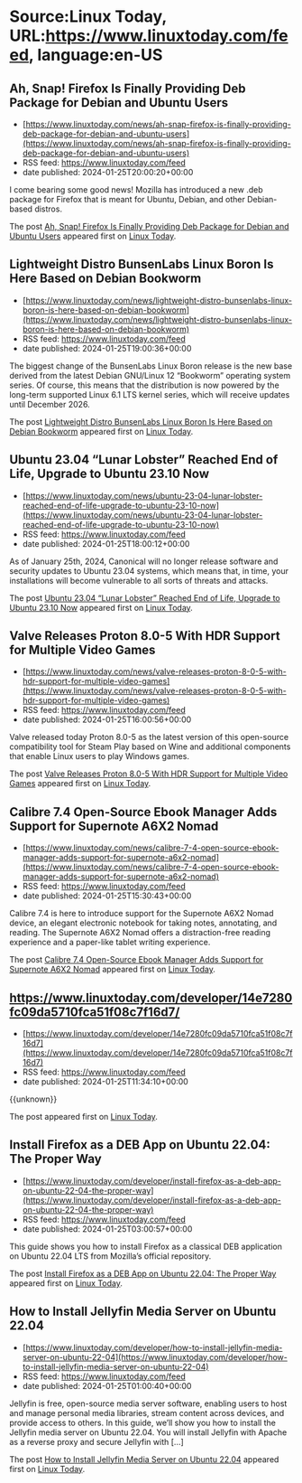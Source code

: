 # Source:Linux Today, URL:https://www.linuxtoday.com/feed, language:en-US

## Ah, Snap! Firefox Is Finally Providing Deb Package for Debian and Ubuntu Users
 - [https://www.linuxtoday.com/news/ah-snap-firefox-is-finally-providing-deb-package-for-debian-and-ubuntu-users](https://www.linuxtoday.com/news/ah-snap-firefox-is-finally-providing-deb-package-for-debian-and-ubuntu-users)
 - RSS feed: https://www.linuxtoday.com/feed
 - date published: 2024-01-25T20:00:20+00:00

<p>I come bearing some good news! Mozilla has introduced a new .deb package for Firefox that is meant for Ubuntu, Debian, and other Debian-based distros.</p>
<p>The post <a href="https://www.linuxtoday.com/news/ah-snap-firefox-is-finally-providing-deb-package-for-debian-and-ubuntu-users/" rel="nofollow">Ah, Snap! Firefox Is Finally Providing Deb Package for Debian and Ubuntu Users</a> appeared first on <a href="https://www.linuxtoday.com" rel="nofollow">Linux Today</a>.</p>

## Lightweight Distro BunsenLabs Linux Boron Is Here Based on Debian Bookworm
 - [https://www.linuxtoday.com/news/lightweight-distro-bunsenlabs-linux-boron-is-here-based-on-debian-bookworm](https://www.linuxtoday.com/news/lightweight-distro-bunsenlabs-linux-boron-is-here-based-on-debian-bookworm)
 - RSS feed: https://www.linuxtoday.com/feed
 - date published: 2024-01-25T19:00:36+00:00

<p>The biggest change of the BunsenLabs Linux Boron release is the new base derived from the latest Debian GNU/Linux 12 “Bookworm” operating system series. Of course, this means that the distribution is now powered by the long-term supported Linux 6.1 LTS kernel series, which will receive updates until December 2026.</p>
<p>The post <a href="https://www.linuxtoday.com/news/lightweight-distro-bunsenlabs-linux-boron-is-here-based-on-debian-bookworm/" rel="nofollow">Lightweight Distro BunsenLabs Linux Boron Is Here Based on Debian Bookworm</a> appeared first on <a href="https://www.linuxtoday.com" rel="nofollow">Linux Today</a>.</p>

## Ubuntu 23.04 “Lunar Lobster” Reached End of Life, Upgrade to Ubuntu 23.10 Now
 - [https://www.linuxtoday.com/news/ubuntu-23-04-lunar-lobster-reached-end-of-life-upgrade-to-ubuntu-23-10-now](https://www.linuxtoday.com/news/ubuntu-23-04-lunar-lobster-reached-end-of-life-upgrade-to-ubuntu-23-10-now)
 - RSS feed: https://www.linuxtoday.com/feed
 - date published: 2024-01-25T18:00:12+00:00

<p>As of January 25th, 2024, Canonical will no longer release software and security updates to Ubuntu 23.04 systems, which means that, in time, your installations will become vulnerable to all sorts of threats and attacks.</p>
<p>The post <a href="https://www.linuxtoday.com/news/ubuntu-23-04-lunar-lobster-reached-end-of-life-upgrade-to-ubuntu-23-10-now/" rel="nofollow">Ubuntu 23.04 “Lunar Lobster” Reached End of Life, Upgrade to Ubuntu 23.10 Now</a> appeared first on <a href="https://www.linuxtoday.com" rel="nofollow">Linux Today</a>.</p>

## Valve Releases Proton 8.0-5 With HDR Support for Multiple Video Games
 - [https://www.linuxtoday.com/news/valve-releases-proton-8-0-5-with-hdr-support-for-multiple-video-games](https://www.linuxtoday.com/news/valve-releases-proton-8-0-5-with-hdr-support-for-multiple-video-games)
 - RSS feed: https://www.linuxtoday.com/feed
 - date published: 2024-01-25T16:00:56+00:00

<p>Valve released today Proton 8.0-5 as the latest version of this open-source compatibility tool for Steam Play based on Wine and additional components that enable Linux users to play Windows games.</p>
<p>The post <a href="https://www.linuxtoday.com/news/valve-releases-proton-8-0-5-with-hdr-support-for-multiple-video-games/" rel="nofollow">Valve Releases Proton 8.0-5 With HDR Support for Multiple Video Games</a> appeared first on <a href="https://www.linuxtoday.com" rel="nofollow">Linux Today</a>.</p>

## Calibre 7.4 Open-Source Ebook Manager Adds Support for Supernote A6X2 Nomad
 - [https://www.linuxtoday.com/news/calibre-7-4-open-source-ebook-manager-adds-support-for-supernote-a6x2-nomad](https://www.linuxtoday.com/news/calibre-7-4-open-source-ebook-manager-adds-support-for-supernote-a6x2-nomad)
 - RSS feed: https://www.linuxtoday.com/feed
 - date published: 2024-01-25T15:30:43+00:00

<p>Calibre 7.4 is here to introduce support for the Supernote A6X2 Nomad device, an elegant electronic notebook for taking notes, annotating, and reading. The Supernote A6X2 Nomad offers a distraction-free reading experience and a paper-like tablet writing experience.</p>
<p>The post <a href="https://www.linuxtoday.com/news/calibre-7-4-open-source-ebook-manager-adds-support-for-supernote-a6x2-nomad/" rel="nofollow">Calibre 7.4 Open-Source Ebook Manager Adds Support for Supernote A6X2 Nomad</a> appeared first on <a href="https://www.linuxtoday.com" rel="nofollow">Linux Today</a>.</p>

## https://www.linuxtoday.com/developer/14e7280fc09da5710fca51f08c7f16d7/
 - [https://www.linuxtoday.com/developer/14e7280fc09da5710fca51f08c7f16d7](https://www.linuxtoday.com/developer/14e7280fc09da5710fca51f08c7f16d7)
 - RSS feed: https://www.linuxtoday.com/feed
 - date published: 2024-01-25T11:34:10+00:00

<p>{{unknown}}</p>
<p>The post <a href="https://www.linuxtoday.com/developer/14e7280fc09da5710fca51f08c7f16d7/" rel="nofollow"></a> appeared first on <a href="https://www.linuxtoday.com" rel="nofollow">Linux Today</a>.</p>

## Install Firefox as a DEB App on Ubuntu 22.04: The Proper Way
 - [https://www.linuxtoday.com/developer/install-firefox-as-a-deb-app-on-ubuntu-22-04-the-proper-way](https://www.linuxtoday.com/developer/install-firefox-as-a-deb-app-on-ubuntu-22-04-the-proper-way)
 - RSS feed: https://www.linuxtoday.com/feed
 - date published: 2024-01-25T03:00:57+00:00

<p>This guide shows you how to install Firefox as a classical DEB application on Ubuntu 22.04 LTS from Mozilla&#8217;s official repository.</p>
<p>The post <a href="https://www.linuxtoday.com/developer/install-firefox-as-a-deb-app-on-ubuntu-22-04-the-proper-way/" rel="nofollow">Install Firefox as a DEB App on Ubuntu 22.04: The Proper Way</a> appeared first on <a href="https://www.linuxtoday.com" rel="nofollow">Linux Today</a>.</p>

## How to Install Jellyfin Media Server on Ubuntu 22.04
 - [https://www.linuxtoday.com/developer/how-to-install-jellyfin-media-server-on-ubuntu-22-04](https://www.linuxtoday.com/developer/how-to-install-jellyfin-media-server-on-ubuntu-22-04)
 - RSS feed: https://www.linuxtoday.com/feed
 - date published: 2024-01-25T01:00:40+00:00

<p>Jellyfin is free, open-source media server software, enabling users to host and manage personal media libraries, stream content across devices, and provide access to others. In this guide, we&#8217;ll show you how to install the Jellyfin media server on Ubuntu 22.04. You will install Jellyfin with Apache as a reverse proxy and secure Jellyfin with [&#8230;]</p>
<p>The post <a href="https://www.linuxtoday.com/developer/how-to-install-jellyfin-media-server-on-ubuntu-22-04/" rel="nofollow">How to Install Jellyfin Media Server on Ubuntu 22.04</a> appeared first on <a href="https://www.linuxtoday.com" rel="nofollow">Linux Today</a>.</p>

